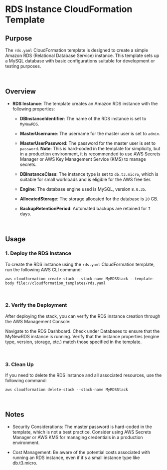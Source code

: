 # RDS Instance CloudFormation Template

## Purpose

The `rds.yaml` CloudFormation template is designed to create a simple Amazon RDS (Relational Database Service) instance. This template sets up a MySQL database with basic configurations suitable for development or testing purposes.

<br>

## Overview

- **RDS Instance**: The template creates an Amazon RDS instance with the following properties:

  - **DBInstanceIdentifier**: The name of the RDS instance is set to `MyNewRDS`.

  - **MasterUsername**: The username for the master user is set to `admin`.
  - **MasterUserPassword**: The password for the master user is set to `password`. **Note**: This is hard-coded in the template for simplicity, but in a production environment, it is recommended to use AWS Secrets Manager or AWS Key Management Service (KMS) to manage secrets.
  - **DBInstanceClass**: The instance type is set to `db.t3.micro`, which is suitable for small workloads and is eligible for the AWS free tier.
  - **Engine**: The database engine used is MySQL, version `8.0.35`.
  - **AllocatedStorage**: The storage allocated for the database is `20` GB.
  - **BackupRetentionPeriod**: Automated backups are retained for `7` days.

<br>

## Usage

### 1. Deploy the RDS Instance

To create the RDS instance using the `rds.yaml` CloudFormation template, run the following AWS CLI command:

    aws cloudformation create-stack --stack-name MyRDSStack --template-body file://cloudformation_templates/rds.yaml

<br>

### 2. Verify the Deployment
After deploying the stack, you can verify the RDS instance creation through the AWS Management Console:

Navigate to the RDS Dashboard.
Check under Databases to ensure that the MyNewRDS instance is running.
Verify that the instance properties (engine type, version, storage, etc.) match those specified in the template.

<br>


### 3. Clean Up
If you need to delete the RDS instance and all associated resources, use the following command:

    aws cloudformation delete-stack --stack-name MyRDSStack

<br>

## Notes

- Security Considerations: The master password is hard-coded in the template, which is not a best practice. Consider using AWS Secrets Manager or AWS KMS for managing credentials in a production environment.

- Cost Management: Be aware of the potential costs associated with running an RDS instance, even if it's a small instance type like db.t3.micro.


